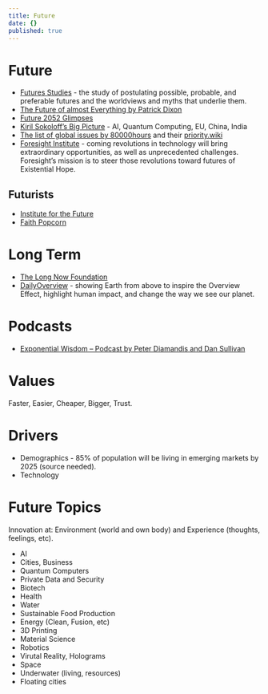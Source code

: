 ```yaml
---
title: Future
date: {}
published: true
---
```

# Future

* [Futures Studies](https://en.wikipedia.org/wiki/Futures_studies) - the study of postulating possible, probable, and preferable futures and the worldviews and myths that underlie them.
* [The Future of almost Everything by Patrick Dixon](https://globalchange.com/shocking-facts-about-our-future-how-11-billion-people-will-eat-sleep-and-breathe-in-our-future-world.htm)
* [Future 2052 Glimpses](http://www.2052.info/future-glimpses/)
* [Kiril Sokoloff’s Big Picture](https://www.youtube.com/watch?v=VWN6Y5Z3xs8) - AI, Quantum Computing, EU, China, India
* [The list of global issues by 80000hours](https://80000hours.org/articles/cause-selection/) and their [priority.wiki](http://priority.wiki/)
* [Foresight Institute](https://foresight.org/) - coming revolutions in technology will bring extraordinary opportunities, as well as unprecedented challenges. Foresight’s mission is to steer those revolutions toward futures of Existential Hope.



## Futurists

* [Institute for the Future](http://www.iftf.org/home/)
* [Faith Popcorn](https://www.faithpopcorn.com/)


# Long Term

* [The Long Now Foundation](http://longnow.org/)
* [DailyOverview](https://twitter.com/DOverview) - showing Earth from above to inspire the Overview Effect, highlight human impact, and change the way we see our planet.

# Podcasts

* [Exponential Wisdom – Podcast by Peter Diamandis and Dan Sullivan](http://podcast.diamandis.com/)

# Values

Faster, Easier, Cheaper, Bigger, Trust.

# Drivers

* Demographics - 85% of population will be living in emerging markets by 2025 (source needed).
* Technology

# Future Topics

Innovation at: Environment (world and own body) and Experience (thoughts, feelings, etc).

* AI
* Cities, Business
* Quantum Computers
* Private Data and Security
* Biotech
* Health
* Water
* Sustainable Food Production
* Energy (Clean, Fusion, etc)
* 3D Printing
* Material Science
* Robotics
* Virutal Reality, Holograms
* Space
* Underwater (living, resources)
* Floating cities
